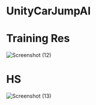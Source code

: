 # UnityCarJumpAI

# Training Res
![Screenshot (12)](https://user-images.githubusercontent.com/71428957/161219508-7bd86ff6-0cf8-4b4e-893a-97bfab88daaa.png)

# HS
![Screenshot (13)](https://user-images.githubusercontent.com/71428957/161227478-4183a0ab-fe8e-42f8-80a5-0ebb54ab3729.png)
